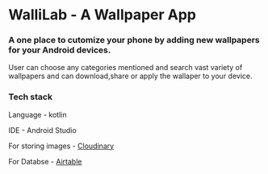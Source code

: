 # WalliLab - A Wallpaper App

### A one place to cutomize your phone by adding new wallpapers for your Android devices. 
User can choose any categories mentioned and search vast variety of wallpapers and can download,share or apply the wallaper to your device.

### Tech stack
Language - kotlin

IDE - Android Studio

For storing images - <a href = "https://cloudinary.com/">Cloudinary</a>

For Databse -  <a href = "https://www.airtable.com/">Airtable</a>
